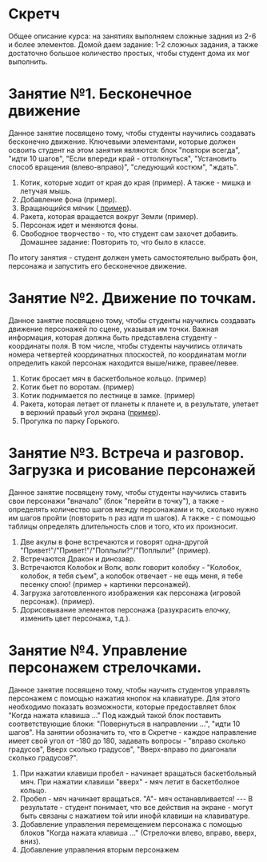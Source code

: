 # Скретч
Общее описание курса: на занятиях выполняем сложные задния из 2-6 и более элементов. Домой даем задание: 1-2 сложных задания, а также достаточно большое количество простых, чтобы студент дома их мог выполнить. 

# Занятие №1. Бесконечное движение
Данное занятие посвящено тому, чтобы студенты научились создавать бесконечно движение. Ключевыми элементами, которые должен освоить студент на этом занятия являются: блок "повтори всегда", "идти 10 шагов", "Если впереди край - оттолкнуться", "Установить способ вращения (влево-вправо)", "следующий костюм", "ждать". 
1. Котик, которые ходит от края до края (пример). А также - мишка и летучая мышь.
2. Добавление фона (пример).
3. Вращающийся мячик (<a href = "https://github.com/mikh-maksi/GoIteensTasks/blob/master/Scratch/Chapter1/sources/RolledBall.sb3"> пример</a>).
4. Ракета, которая вращается вокруг Земли (пример).
5. Персонаж идет и меняются фоны.
6. Свободное творчество - то, что студент сам захочет добавить.
Домашнее задание: Повторить то, что было в классе.

По итогу занятия - студент должен уметь самостоятельно выбрать фон, персонажа и запустить его бесконечное движение.

# Занятие №2. Движение по точкам.
Данное занятие посвящено тому, чтобы студенты научились создавать движение персонажей по сцене, указывая им точки. Важная информация, которая должна быть представлена студенту - координаты поля. В том числе, чтобы студенты научились отличать номера четвертей координатных плоскостей, по координатам могли определить какой персонаж находится выше/ниже, правее/левее.
1. Котик бросает мяч в баскетбольное кольцо. (пример)
2. Котик бьет по воротам. (пример)
3. Котик поднимается по лестнице в замке. (пример)
4. Ракета, которая летает от планеты к планете и, в результате, улетает в верхний правый угол экрана (<a href = "https://github.com/mikh-maksi/GoIteensTasks/blob/master/Scratch/Chapter1/sources/CosmosFly.sb3">пример</a>).
5. Прогулка по парку Горького.

# Занятие №3. Встреча и разговор. Загрузка и рисование персонажей
Данное занятие посвящену тому, чтобы студенты научились ставить свои персонажи "вначало" (блок "перейти в точку"), а также - определять количество шагов между персонажами и то, сколько нужно им шагов пройти (повторить n раз идти m шагов). А также - с помощью таблицы определять длительность слов и того, кто их произносит.
1. Две акулы в фоне встречаются и говорят одна-другой "Привет!"/"Привет!"/"Поплыли?"/"Поплыли!" (пример).
2. Встречаются Дракон и динозавр.
3. Встречаются Колобок и Волк, волк говорит колобку - "Колобок, колобок, я тебя съем", а колобок отвечает - не ещь меня, я тебе песенку спою! (пример + картинки персонажей).
4. Загрузка заготовленного изображения как персонажа (игровой персонаж). (пример).
5. Дорисовывание элементов персонажа (разукрасить елочку, изменить цвет персонажа, т.д.).

# Занятие №4. Управление персонажем стрелочками.
Данное занятие посвящено тому, чтобы научить студентов управлять персонажем с помощью нажатия кнопок на клавиатуре. Для этого необходимо показать возможности, которые предоставляет блок "Когда нажата клавиша ..." Под каждый такой блок поставить соответствующие блоки: "Повернуться в направлении ...", "идти 10 шагов". На занятии обозначить то, что в Скретче - каждое направление имеет свой угол от -180 до 180, задавать вопросы - "вправо сколько градусов", Вверх сколько градусов", "Вверх-вправо по диагонали сколько градусов?".
1. При нажатии клавиши пробел - начинает вращаться баскетбольный мяч. При нажатии клавиши "вверх" - мяч летит в баскетболное кольцо.
2. Пробел - мяч начинает вращаться. "А"- мяч останавливается!
--- В результате - студент понимает, что все действия на экране - могут быть связаны с нажатием той или инофй клавиши на клавиватуре.
3. Добавление управления перемещением персонажа с помощью блоков "Когда нажата клавиша ..." (Стрелочки влево, вправо, вверх, вниз).
3. Добавление управления вторым персонажем 